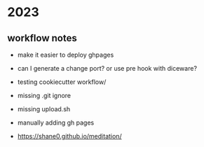 # 2023

## workflow notes

- make it easier to deploy ghpages
- can I generate a change port? or use pre hook with diceware?
- testing cookiecutter workflow/
- missing .git ignore
- missing upload.sh
- manually adding gh pages


- <https://shane0.github.io/meditation/>
